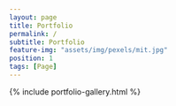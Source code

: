 ```yaml
---
layout: page
title: Portfolio
permalink: /
subtitle: Portfolio
feature-img: "assets/img/pexels/mit.jpg"
position: 1
tags: [Page]
---
```


{% include portfolio-gallery.html %}
